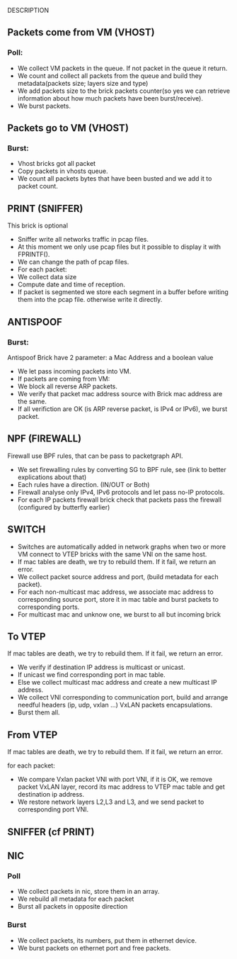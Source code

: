 DESCRIPTION

## Packets come from VM (VHOST)

### Poll:

- We collect VM packets in the queue. If not packet in the queue it return.
- We count and collect all packets from the queue and build they metadata(packets size; layers size and type)
- We add packets size to the brick packets counter(so yes we can retrieve information about how much packets have been burst/receive).
- We burst packets.

## Packets go to VM (VHOST)

### Burst:
- Vhost bricks got all packet
- Copy packets in vhosts queue.
- We count all packets bytes that have been busted and we add it to packet count.

## PRINT (SNIFFER)

This brick is optional
- Sniffer write all networks traffic in pcap files.
- At this moment we only use pcap files but it possible to display it with FPRINTF().
- We can change the path of pcap files.
- For each packet:
- We collect data size
- Compute date and time of reception.
- If packet is segmented we store each segment in a buffer before writing them into the pcap file. otherwise write it directly.

## ANTISPOOF

### Burst:

Antispoof Brick have 2 parameter: a Mac Address and a boolean value
- We let pass incoming packets into VM.
- If packets are coming from VM:
- We block all reverse ARP packets.
- We verify that packet mac address source with Brick mac address are the same.
- If all verifiction are OK (is ARP reverse packet, is IPv4 or IPv6), we burst packet.

## NPF (FIREWALL)

Firewall use BPF rules, that can be pass to packetgraph API.
- We set firewalling rules by converting SG to BPF rule, see (link to better explications about that)
- Each rules have a direction. (IN/OUT or Both)
- Firewall analyse only IPv4, IPv6 protocols and let pass no-IP protocols.
- For each IP packets firewall brick check that packets pass the firewall (configured by butterfly earlier)

## SWITCH

- Switches are automatically added in network graphs when two or more VM connect to VTEP bricks with the same VNI on the same host.
- If mac tables are death, we try to rebuild them. If it fail, we return an error.
- We collect packet source address and port, (build metadata for each packet).
- For each non-multicast mac address, we associate mac address to corresponding source port, store it in mac table and burst packets to corresponding ports.
- For multicast mac and unknow one, we burst to all but incoming brick

## To VTEP

If mac tables are death, we try to rebuild them. If it fail, we return an error.
- We verify if destination IP address is multicast or unicast.
- If unicast we find corresponding port in mac table.
- Else we collect multicast mac address and create a new multicast IP address.
- We collect VNI corresponding to communication port, build and arrange needful headers (ip, udp, vxlan ...) VxLAN packets encapsulations.
- Burst them all.

## From VTEP

If mac tables are death, we try to rebuild them. If it fail, we return an error.

for each packet:
- We compare Vxlan packet VNI with port VNI, if it is OK, we remove packet VxLAN layer, record its mac address to VTEP mac table and get destination ip address.
- We restore network layers L2,L3 and L3, and we send packet to corresponding port VNI.

## SNIFFER (cf PRINT)

## NIC

### Poll

- We collect packets in nic, store them in an array.
- We rebuild all metadata for each packet
- Burst all packets in opposite direction

### Burst

- We collect packets, its numbers, put them in ethernet device.
- We burst packets on ethernet port and free packets.

